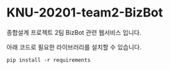# KNU-20201-team2-BizBot
종합설계 프로젝트 2팀 BizBot 관련 웹서비스 입니다.

아래 코드로 필요한 라이브러리를 설치할 수 있습니다.

```pip install -r requirements```

